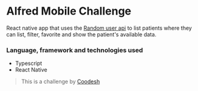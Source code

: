 # Alfred Mobile Challenge
React native app that uses the [Random user api](https://randomuser.me/) to list patients where they can list, filter, favorite and show the patient's available data.

### Language, framework and technologies used
- Typescript
- React Native

>  This is a challenge by [Coodesh](https://coodesh.com/)